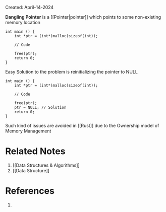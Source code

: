 Created: April-14-2024

**Dangling Pointer** is a [[Pointer|pointer]] which points to some non-existing memory location

```
int main () {
	int *ptr = (int*)malloc(sizeof(int));
	
	// Code

	free(ptr);
	return 0;
}
```

Easy Solution to the problem is reinitializing the pointer to NULL

```
int main () {
	int *ptr = (int*)malloc(sizeof(int));
	
	// Code

	free(ptr);
	ptr = NULL; // Solution
	return 0;
}
```

Such kind of issues are avoided in [[Rust]] due to the Ownership model of Memory Management

# Related Notes

1. [[Data Structures & Algorithms]]
2. [[Data Structure]]
# References

1. 